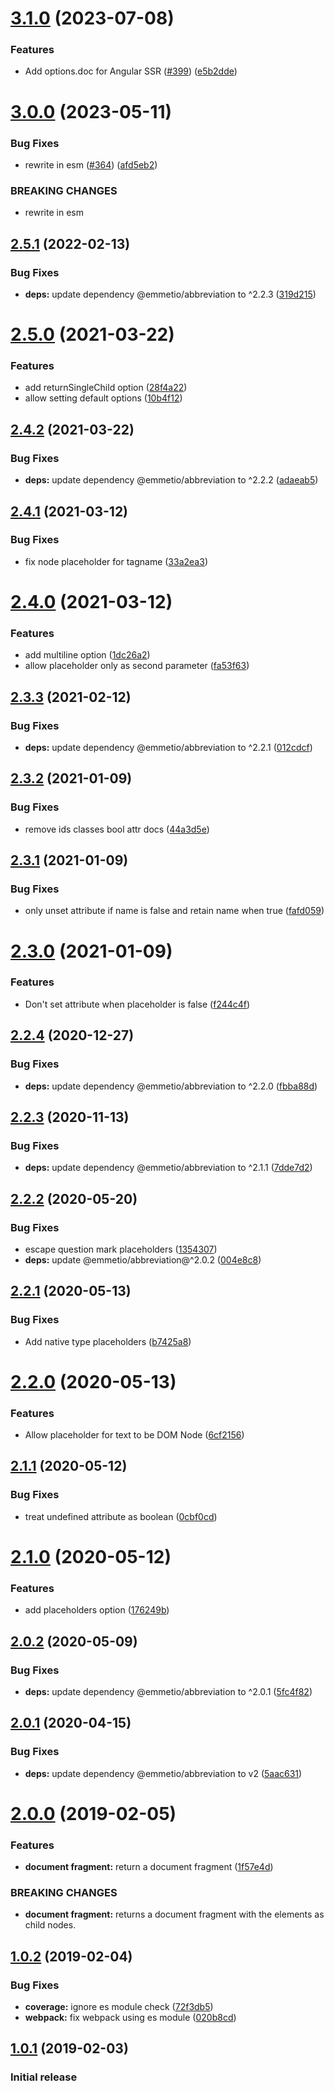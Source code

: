 # [3.1.0](https://github.com/UziTech/emel/compare/v3.0.0...v3.1.0) (2023-07-08)


### Features

* Add options.doc for Angular SSR ([#399](https://github.com/UziTech/emel/issues/399)) ([e5b2dde](https://github.com/UziTech/emel/commit/e5b2dde74de59b601bd33d7154a1c1fef299c72a))

# [3.0.0](https://github.com/UziTech/emel/compare/v2.5.1...v3.0.0) (2023-05-11)


### Bug Fixes

* rewrite in esm ([#364](https://github.com/UziTech/emel/issues/364)) ([afd5eb2](https://github.com/UziTech/emel/commit/afd5eb2fb00fed9ab41a6e915bcf12469e38dbda))


### BREAKING CHANGES

* rewrite in esm

## [2.5.1](https://github.com/UziTech/emel/compare/v2.5.0...v2.5.1) (2022-02-13)


### Bug Fixes

* **deps:** update dependency @emmetio/abbreviation to ^2.2.3 ([319d215](https://github.com/UziTech/emel/commit/319d215e29c7a728c507fbe818bab7a5147b6b50))

# [2.5.0](https://github.com/UziTech/emel/compare/v2.4.2...v2.5.0) (2021-03-22)


### Features

* add returnSingleChild option ([28f4a22](https://github.com/UziTech/emel/commit/28f4a22441ab3748e39c30a52babd06eafb8203d))
* allow setting default options ([10b4f12](https://github.com/UziTech/emel/commit/10b4f12fccbe2f1abc3ef0a286e446708965592a))

## [2.4.2](https://github.com/UziTech/emel/compare/v2.4.1...v2.4.2) (2021-03-22)


### Bug Fixes

* **deps:** update dependency @emmetio/abbreviation to ^2.2.2 ([adaeab5](https://github.com/UziTech/emel/commit/adaeab5f88900e7257fb1a4edc374e6af2e3b9f2))

## [2.4.1](https://github.com/UziTech/emel/compare/v2.4.0...v2.4.1) (2021-03-12)


### Bug Fixes

* fix node placeholder for tagname ([33a2ea3](https://github.com/UziTech/emel/commit/33a2ea3a29049bcb7fc1f88aa66751559eee55a9))

# [2.4.0](https://github.com/UziTech/emel/compare/v2.3.3...v2.4.0) (2021-03-12)


### Features

* add multiline option ([1dc26a2](https://github.com/UziTech/emel/commit/1dc26a2b88768a85d98946b69bd30d1cc874da25))
* allow placeholder only as second parameter ([fa53f63](https://github.com/UziTech/emel/commit/fa53f6389d8a31b186bc4e4ace57919b6657290f))

## [2.3.3](https://github.com/UziTech/emel/compare/v2.3.2...v2.3.3) (2021-02-12)


### Bug Fixes

* **deps:** update dependency @emmetio/abbreviation to ^2.2.1 ([012cdcf](https://github.com/UziTech/emel/commit/012cdcf2a03659ba299d61c636cc40554723b38f))

## [2.3.2](https://github.com/UziTech/emel/compare/v2.3.1...v2.3.2) (2021-01-09)


### Bug Fixes

* remove ids classes bool attr docs ([44a3d5e](https://github.com/UziTech/emel/commit/44a3d5e701b43987b6a7e5638aa540737f9c1a8a))

## [2.3.1](https://github.com/UziTech/emel/compare/v2.3.0...v2.3.1) (2021-01-09)


### Bug Fixes

* only unset attribute if name is false and retain name when true ([fafd059](https://github.com/UziTech/emel/commit/fafd0597294e9d522eb3993fb77e7c665ec5d3f9))

# [2.3.0](https://github.com/UziTech/emel/compare/v2.2.4...v2.3.0) (2021-01-09)


### Features

* Don't set attribute when placeholder is false ([f244c4f](https://github.com/UziTech/emel/commit/f244c4f27a876f4780cc49869d983b27cfdbe7db))

## [2.2.4](https://github.com/UziTech/emel/compare/v2.2.3...v2.2.4) (2020-12-27)


### Bug Fixes

* **deps:** update dependency @emmetio/abbreviation to ^2.2.0 ([fbba88d](https://github.com/UziTech/emel/commit/fbba88d36df3a0bcbd1dd737d4a8e272f9e0515b))

## [2.2.3](https://github.com/UziTech/emel/compare/v2.2.2...v2.2.3) (2020-11-13)


### Bug Fixes

* **deps:** update dependency @emmetio/abbreviation to ^2.1.1 ([7dde7d2](https://github.com/UziTech/emel/commit/7dde7d229a48a0559061bbe818ff9c1cc93fcc4a))

## [2.2.2](https://github.com/UziTech/emel/compare/v2.2.1...v2.2.2) (2020-05-20)


### Bug Fixes

* escape question mark placeholders ([1354307](https://github.com/UziTech/emel/commit/13543072726f2ed4de39177983ffef50680f8de4))
* **deps:** update @emmetio/abbreviation@^2.0.2 ([004e8c8](https://github.com/UziTech/emel/commit/004e8c877b962e590e897a393539b460643d26fa))

## [2.2.1](https://github.com/UziTech/emel/compare/v2.2.0...v2.2.1) (2020-05-13)


### Bug Fixes

* Add native type placeholders ([b7425a8](https://github.com/UziTech/emel/commit/b7425a8c8c0c93a1bb13cfcecfad23d409849130))

# [2.2.0](https://github.com/UziTech/emel/compare/v2.1.1...v2.2.0) (2020-05-13)


### Features

* Allow placeholder for text to be DOM Node ([6cf2156](https://github.com/UziTech/emel/commit/6cf21563a3512adfc7d4853e3400bae92ad51ad2))

## [2.1.1](https://github.com/UziTech/emel/compare/v2.1.0...v2.1.1) (2020-05-12)


### Bug Fixes

* treat undefined attribute as boolean ([0cbf0cd](https://github.com/UziTech/emel/commit/0cbf0cd61f40b7601fa0a8b7939c164edb7ee17e))

# [2.1.0](https://github.com/UziTech/emel/compare/v2.0.2...v2.1.0) (2020-05-12)


### Features

* add placeholders option ([176249b](https://github.com/UziTech/emel/commit/176249b20760b09040c0071fd484c4724c9f6c15))

## [2.0.2](https://github.com/UziTech/emel/compare/v2.0.1...v2.0.2) (2020-05-09)


### Bug Fixes

* **deps:** update dependency @emmetio/abbreviation to ^2.0.1 ([5fc4f82](https://github.com/UziTech/emel/commit/5fc4f820f53f053e0be16bd6358227edd7291497))

## [2.0.1](https://github.com/UziTech/emel/compare/v2.0.0...v2.0.1) (2020-04-15)


### Bug Fixes

* **deps:** update dependency @emmetio/abbreviation to v2 ([5aac631](https://github.com/UziTech/emel/commit/5aac631627fcda5c54e7dd91f7fb8f8e94889276))

# [2.0.0](https://github.com/UziTech/emel/compare/v1.0.2...v2.0.0) (2019-02-05)


### Features

* **document fragment:** return a document fragment ([1f57e4d](https://github.com/UziTech/emel/commit/1f57e4d))


### BREAKING CHANGES

* **document fragment:** returns a document fragment with the elements as child nodes.

## [1.0.2](https://github.com/UziTech/emel/compare/v1.0.1...v1.0.2) (2019-02-04)


### Bug Fixes

* **coverage:** ignore es module check ([72f3db5](https://github.com/UziTech/emel/commit/72f3db5))
* **webpack:** fix webpack using es module ([020b8cd](https://github.com/UziTech/emel/commit/020b8cd))

## [1.0.1](https://github.com/UziTech/emel/compare/v1.0.0...v1.0.1) (2019-02-03)


### Initial release

